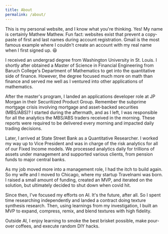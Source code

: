 ```yaml
---
title: About
permalink: /about/
---
```

This is my personal website, and I know what you're thinking. Yes! My name is certainly Mathew Mathew. Fun fact: websites exist that prevent a copy-paste of first and last names during account registration. Gmail is the most famous example where I couldn't create an account with my real name when I first signed up. :laughing:

I received an undergrad degree from Washington University in St. Louis. I shortly after obtained a Master of Science in Financial Engineering from Baruch College's Department of Mathematics to get into the quantitative side of finance. However, the degree focused much more on math than finance and served me well as I ventured into other applications of mathematics.

After the master's program, I landed an applications developer role at JP Morgan in their Securitized Product Group. Remember the subprime mortgage crisis involving mortgage and asset-backed securities (MBS/ABS)? I started during the aftermath, and as I left, I was responsible for all the analytics the MBS/ABS traders received in the morning. These reports were required to be delivered every morning and impacted daily trading decisions.

Later, I arrived at State Street Bank as a Quantitative Researcher. I worked my way up to Vice President and was in charge of the risk analytics for all of our Fixed Income models. We processed analytics daily for trillions of assets under management and supported various clients, from pension funds to major central banks.

As my job moved more into a management role, I had the itch to build again. So my wife and I moved to Chicago, where my startup Travelnami was born. I raised a small amount of funding, created an MVP, and iterated on the solution, but ultimately decided to shut down when covid hit.

Since then, I've focused my efforts on AI. It's the future, after all. So I spent time researching independently and landed a contract doing texture synthesis research. Then, using learnings from my investigation, I built an MVP to expand, compress, remix, and blend textures with high fidelity.

Outside AI, I enjoy learning to smoke the best brisket possible, make pour-over coffees, and execute random DIY hacks.

